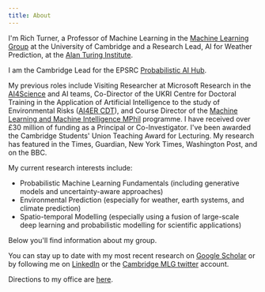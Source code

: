 ```yaml
---
title: About
---
```


I'm Rich Turner, a Professor of Machine Learning in the [Machine Learning Group](https://mlg.eng.cam.ac.uk) at the University of Cambridge and a Research Lead, AI for Weather
Prediction, at the [Alan Turing Institute](https://www.turing.ac.uk).

I am the Cambridge Lead for the EPSRC [Probabilistic AI Hub](https://www.probai.uk). 

My previous roles include Visiting Researcher at Microsoft Research in the [AI4Science](https://www.microsoft.com/en-us/research/lab/microsoft-research-ai-for-science/) and AI teams, Co-Director of the UKRI Centre for Doctoral Training in the Application of Artificial Intelligence to the study of Environmental Risks ([AI4ER CDT](https://ai4er-cdt.esc.cam.ac.uk)), and Course Director of the [Machine Learning and Machine Intelligence MPhil](https://www.mlmi.eng.cam.ac.uk) programme. I have received over £30 million of funding as a Principal or Co-Investigator. I've been awarded the Cambridge Students' Union Teaching Award for Lecturing. My research has featured in the Times, Guardian, New York Times, Washington Post, and on the BBC.

My current research interests include:

* Probabilistic Machine Learning Fundamentals (including generative models and uncertainty-aware approaches)
* Environmental Prediction (especially for weather, earth systems, and climate prediction)
* Spatio-temporal Modelling (especially using a fusion of large-scale deep learning and probabilistic modelling for scientific applications)

Below you'll find information about my group.

You can stay up to date with my most recent research on [Google Scholar](https://scholar.google.com/citations?user=DgLEyZgAAAAJ&hl=en) or by following me on [LinkedIn](https://www.linkedin.com/in/richard-turner-0036882b/) or the [Cambridge MLG twitter](https://twitter.com/cambridgemlg) account.

Directions to my office are [here](https://cbl.eng.cam.ac.uk/contact/). 
